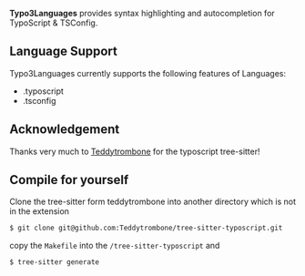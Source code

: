 **Typo3Languages** provides syntax highlighting and autocompletion for TypoScript & TSConfig.

## Language Support

Typo3Languages currently supports the following features of Languages:

- .typoscript
- .tsconfig

## Acknowledgement

Thanks very much to [Teddytrombone](https://github.com/Teddytrombone/tree-sitter-typoscript) for the typoscript tree-sitter!

## Compile for yourself

Clone the tree-sitter form teddytrombone into another directory which is not in the extension

```sh
$ git clone git@github.com:Teddytrombone/tree-sitter-typoscript.git
```

copy the `Makefile` into the `/tree-sitter-typoscript` and

```sh
$ tree-sitter generate
```

